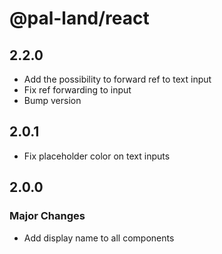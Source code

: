 # @pal-land/react

## 2.2.0

- Add the possibility to forward ref to text input
- Fix ref forwarding to input
- Bump version

## 2.0.1

- Fix placeholder color on text inputs

## 2.0.0

### Major Changes

- Add display name to all components
